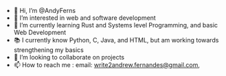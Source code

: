 - 👋 Hi, I’m @AndyFerns
- 👀 I’m interested in web and software development 
- 🌱 I’m currently learning Rust and Systems level Programming, and basic Web Development
- 📚 I currently know Python, C, Java, and HTML, but am working towards strengthening my basics 
- 💞️ I’m looking to collaborate on projects 
- 📫 How to reach me :
  email: write2andrew.fernandes@gmail.com, 
  
  

<!---
AndyFerns/AndyFerns is a ✨ special ✨ repository because its `README.md` (this file) appears on your GitHub profile.
You can click the Preview link to take a look at your changes.
--->
